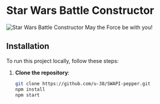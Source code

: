# Star Wars Battle Constructor 
![Star Wars Battle Constructor](public/img_3.png)
May the Force be with you!

## Installation

To run this project locally, follow these steps:

1. **Clone the repository**:
   ```bash
   git clone https://github.com/u-38/SWAPI-pepper.git
   npm install
   npm start
